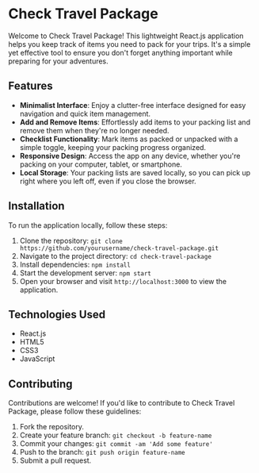 # Check Travel Package

Welcome to Check Travel Package! This lightweight React.js application helps you keep track of items you need to pack for your trips. It's a simple yet effective tool to ensure you don't forget anything important while preparing for your adventures.

## Features

- **Minimalist Interface**: Enjoy a clutter-free interface designed for easy navigation and quick item management.
- **Add and Remove Items**: Effortlessly add items to your packing list and remove them when they're no longer needed.
- **Checklist Functionality**: Mark items as packed or unpacked with a simple toggle, keeping your packing progress organized.
- **Responsive Design**: Access the app on any device, whether you're packing on your computer, tablet, or smartphone.
- **Local Storage**: Your packing lists are saved locally, so you can pick up right where you left off, even if you close the browser.

## Installation

To run the application locally, follow these steps:

1. Clone the repository: `git clone https://github.com/yourusername/check-travel-package.git`
2. Navigate to the project directory: `cd check-travel-package`
3. Install dependencies: `npm install`
4. Start the development server: `npm start`
5. Open your browser and visit `http://localhost:3000` to view the application.

## Technologies Used

- React.js
- HTML5
- CSS3
- JavaScript

## Contributing

Contributions are welcome! If you'd like to contribute to Check Travel Package, please follow these guidelines:

1. Fork the repository.
2. Create your feature branch: `git checkout -b feature-name`
3. Commit your changes: `git commit -am 'Add some feature'`
4. Push to the branch: `git push origin feature-name`
5. Submit a pull request.
